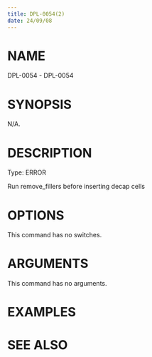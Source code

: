 ```yaml
---
title: DPL-0054(2)
date: 24/09/08
---
```


# NAME

DPL-0054 - DPL-0054

# SYNOPSIS

N/A.

# DESCRIPTION

Type: ERROR

Run remove_fillers before inserting decap cells

# OPTIONS

This command has no switches.

# ARGUMENTS

This command has no arguments.

# EXAMPLES

# SEE ALSO
